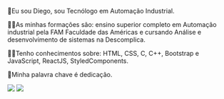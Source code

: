 🧒Eu sou Diego, sou Tecnólogo em Automação Industrial.

👨‍🎓As minhas formações são: ensino superior completo em Automação industrial pela FAM Faculdade das Américas e cursando Análise e desenvolvimento de sistemas na Descomplica.

👨‍💻Tenho conhecimentos sobre: HTML, CSS, C, C++, Bootstrap e JavaScript, ReactJS, StyledComponents.

💪Minha palavra chave é dedicação.

[![](https://github-readme-stats.vercel.app/api?username=ArcherDiego&show_icons=true&theme=dracula&include_all_commits=true&count_private=true)](https://github.com/ArcherDiego)
![](https://github-readme-stats.vercel.app/api/top-langs/?username=ArcherDiego&layout=compact&langs_count=16&theme=dracula)
